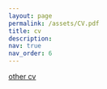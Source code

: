 ```yaml
---
layout: page
permalink: /assets/CV.pdf
title: cv
description: 
nav: true
nav_order: 6
---
```



[other cv](/assets/CV.pdf)
